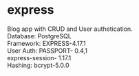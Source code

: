 # express
Blog app with CRUD and User authetication.<br>
Database: PostgreSQL<br>
Framework: EXPRESS-4.17.1<br>
User Auth: PASSPORT- 0.4,1<br>
express-session- 1.17.1<br>
Hashing: bcrypt-5.0.0<br>

